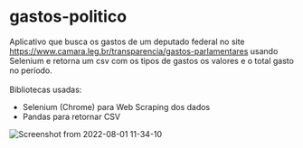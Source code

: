 # gastos-politico
Aplicativo que busca os gastos de um deputado federal no site https://www.camara.leg.br/transparencia/gastos-parlamentares usando Selenium e retorna um csv com os tipos de gastos os valores e o total gasto no período.
<br></br>
Bibliotecas usadas:
- Selenium (Chrome) para Web Scraping dos dados
- Pandas para retornar CSV

![Screenshot from 2022-08-01 11-34-10](https://user-images.githubusercontent.com/79537042/182173880-706643dc-54bc-4558-a0fe-bc6b8b591678.png)
